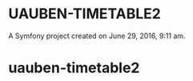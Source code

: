 UAUBEN-TIMETABLE2
=================

A Symfony project created on June 29, 2016, 9:11 am.
# uauben-timetable2
